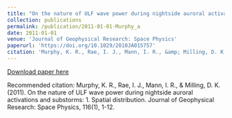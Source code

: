 ```yaml
---
title: "On the nature of ULF wave power during nightside auroral activations and substorms: 1. Spatial distribution"
collection: publications
permalink: /publication/2011-01-01-Murphy_a
date: 2011-01-01
venue: 'Journal of Geophysical Research: Space Physics'
paperurl: 'https://doi.org/10.1029/2010JA015757'
citation: 'Murphy, K. R., Rae, I. J., Mann, I. R., &amp; Milling, D. K. (2011). On the nature of ULF wave power during nightside auroral activations and substorms: 1. Spatial distribution. Journal of Geophysical Research: Space Physics, 116(1), 1-12. '
---
```

[Download paper here](https://doi.org/10.1029/2010JA015757)

Recommended citation: Murphy, K. R., Rae, I. J., Mann, I. R., & Milling, D. K. (2011). On the nature of ULF wave power during nightside auroral activations and substorms: 1. Spatial distribution. Journal of Geophysical Research: Space Physics, 116(1), 1-12. 